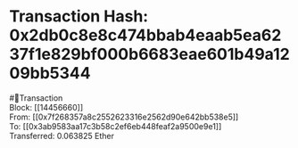 
Transaction Hash: 0x2db0c8e8c474bbab4eaab5ea6237f1e829bf000b6683eae601b49a1209bb5344
====================================================================================
  
#💸Transaction  
Block: [[14456660]]  
From: [[0x7f268357a8c2552623316e2562d90e642bb538e5]]  
To: [[0x3ab9583aa17c3b58c2ef6eb448feaf2a9500e9e1]]  
Transferred: 0.063825 Ether